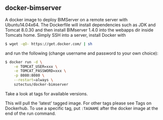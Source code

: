 ## docker-bimserver

A docker image to deploy BIMServer on a remote server with Ubuntu14.04x64. The Dockerfile will install dependencies such as JDK and Tomcat 8.0.30 and then install BIMserver 1.4.0 into the webapps dir inside Tomcats home. Simply SSH into a server, install Docker with

```bash
$ wget -qO- https://get.docker.com/ | sh
```

and run the following (change username and password to your own choice):

```bash
$ docker run -d \
	-e TOMCAT_USER=xxx \
	-e TOMCAT_PASSWORD=xxx \
	-p 8080:8080 \
	--restart=always \
	sztectus/docker-bimserver
```

Take a look at tags for available versions.

This will pull the 'latest' tagged image. For other tags please see Tags on Dockerhub. To use a specific tag, put `:TAGNAME` after the docker image at the end of the run command.
